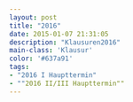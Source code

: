 ```yaml
---
layout: post
title: "2016"
date: 2015-01-07 21:31:05
description: "Klausuren2016"
main-class: 'Klausur'
color: '#637a91'
tags:
- "2016 I Haupttermin"
- ""2016 II/III Haupttermin""
---
```

